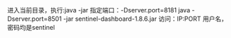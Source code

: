 进入当前目录，执行:java -jar
指定端口：-Dserver.port=8181
java -Dserver.port=8501 -jar sentinel-dashboard-1.8.6.jar
访问：IP:PORT
用户名，密码均是sentinel
